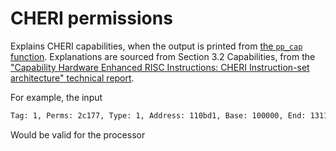 # CHERI permissions

Explains CHERI capabilities, when the output is printed from [the `pp_cap` function](https://github.com/capablevms/cheri-examples/blob/master/include/common.h#L10).
Explanations are sourced from Section 3.2 Capabilities, from the ["Capability Hardware Enhanced RISC Instructions: CHERI Instruction-set architecture" technical report](https://www.cl.cam.ac.uk/techreports/UCAM-CL-TR-850.pdf).

For example, the input

``` sh
Tag: 1, Perms: 2c177, Type: 1, Address: 110bd1, Base: 100000, End: 1311c0, Flags: 0, Length: 311c0, Offset: 10bd1
```

Would be valid for the processor
